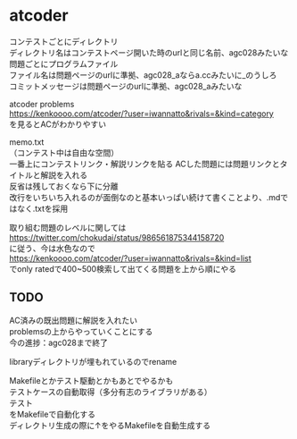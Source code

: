 # atcoder
コンテストごとにディレクトリ  
ディレクトリ名はコンテストページ開いた時のurlと同じ名前、agc028みたいな  
問題ごとにプログラムファイル  
ファイル名は問題ページのurlに準拠、agc028_aならa.ccみたいに_のうしろ  
コミットメッセージは問題ページのurlに準拠、agc028_aみたいな

atcoder problems  
https://kenkoooo.com/atcoder/?user=iwannatto&rivals=&kind=category  
を見るとACがわかりやすい

memo.txt  
（コンテスト中は自由な空間）  
一番上にコンテストリンク・解説リンクを貼る
ACした問題には問題リンクとタイトルと解説を入れる  
反省は残しておくなら下に分離  
改行をいちいち入れるのが面倒なのと基本いっぱい続けて書くことより、.mdではなく.txtを採用

取り組む問題のレベルに関しては  
https://twitter.com/chokudai/status/986561875344158720  
に従う、今は水色なので  
https://kenkoooo.com/atcoder/?user=iwannatto&rivals=&kind=list  
でonly ratedで400~500検索して出てくる問題を上から順にやる  

## TODO

AC済みの既出問題に解説を入れたい  
problemsの上からやっていくことにする  
今の進捗：agc028まで終了  

libraryディレクトリが埋もれているのでrename  

Makefileとかテスト駆動とかもあとでやるかも  
テストケースの自動取得（多分有志のライブラリがある）  
テスト  
をMakefileで自動化する  
ディレクトリ生成の際に↑をやるMakefileを自動生成する  
